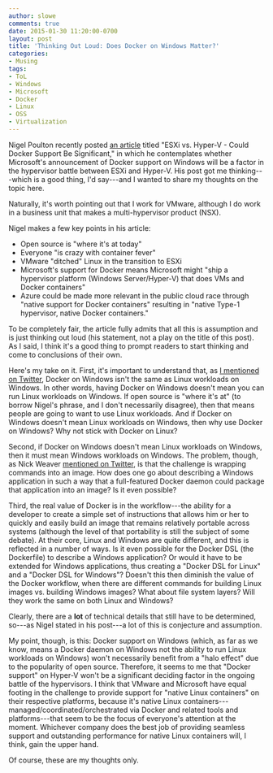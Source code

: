 ```yaml
---
author: slowe
comments: true
date: 2015-01-30 11:20:00-0700
layout: post
title: 'Thinking Out Loud: Does Docker on Windows Matter?'
categories:
- Musing
tags:
- ToL
- Windows
- Microsoft
- Docker
- Linux
- OSS
- Virtualization
---
```


Nigel Poulton recently posted [an article][link-2] titled "ESXi vs. Hyper-V - Could Docker Support Be Significant," in which he contemplates whether Microsoft's announcement of Docker support on Windows will be a factor in the hypervisor battle between ESXi and Hyper-V. His post got me thinking---which is a good thing, I'd say---and I wanted to share my thoughts on the topic here.

Naturally, it's worth pointing out that I work for VMware, although I do work in a business unit that makes a multi-hypervisor product (NSX).

Nigel makes a few key points in his article:

* Open source is "where it's at today"
* Everyone "is crazy with container fever"
* VMware "ditched" Linux in the transition to ESXi
* Microsoft's support for Docker means Microsoft might "ship a hypervisor platform (Windows Server/Hyper-V) that does VMs and Docker containers"
* Azure could be made more relevant in the public cloud race through "native support for Docker containers" resulting in "native Type-1 hypervisor, native Docker containers."

To be completely fair, the article fully admits that all this is assumption and is just thinking out loud (his statement, not a play on the title of this post). As I said, I think it's a good thing to prompt readers to start thinking and come to conclusions of their own.

Here's my take on it. First, it's important to understand that, as [I mentioned on Twitter][link-3], Docker on Windows isn't the same as Linux workloads on Windows. In other words, having Docker on Windows doesn't mean you can run Linux workloads on Windows. If open source is "where it's at" (to borrow Nigel's phrase, and I don't necessarily disagree), then that means people are going to want to use Linux workloads. And if Docker on Windows doesn't mean Linux workloads on Windows, then why use Docker on Windows? Why not stick with Docker on Linux?

Second, if Docker on Windows doesn't mean Linux workloads on Windows, then it must mean Windows workloads on Windows. The problem, though, as Nick Weaver [mentioned on Twitter][link-1], is that the challenge is wrapping commands into an image. How does one go about describing a Windows application in such a way that a full-featured Docker daemon could package that application into an image? Is it even possible?

Third, the real value of Docker is in the workflow---the ability for a developer to create a simple set of instructions that allows him or her to quickly and easily build an image that remains relatively portable across systems (although the level of that portability is still the subject of some debate). At their core, Linux and Windows are quite different, and this is reflected in a number of ways. Is it even possible for the Docker DSL (the Dockerfile) to describe a Windows application? Or would it have to be extended for Windows applications, thus creating a "Docker DSL for Linux" and a "Docker DSL for Windows"? Doesn't this then diminish the value of the Docker workflow, when there are different commands for building Linux images vs. building Windows images? What about file system layers? Will they work the same on both Linux and Windows?

Clearly, there are a **lot** of technical details that still have to be determined, so---as Nigel stated in his post---a lot of this is conjecture and assumption.

My point, though, is this: Docker support on Windows (which, as far as we know, means a Docker daemon on Windows not the ability to run Linux workloads on Windows) won't necessarily benefit from a "halo effect" due to the popularity of open source. Therefore, it seems to me that "Docker support" on Hyper-V won't be a significant deciding factor in the ongoing battle of the hypervisors. I think that VMware and Microsoft have equal footing in the challenge to provide support for "native Linux containers" on their respective platforms, because it's native Linux containers---managed/coordinated/orchestrated via Docker and related tools and platforms---that seem to be the focus of everyone's attention at the moment. Whichever company does the best job of providing seamless support and outstanding performance for native Linux containers will, I think, gain the upper hand.

Of course, these are my thoughts only.


[link-1]: https://twitter.com/lynxbat/status/561203439917494272
[link-2]: http://blog.nigelpoulton.com/esxi-vs-hyper-v-could-docker-support-be-significant/
[link-3]: https://twitter.com/scott_lowe/status/561216003506311168
